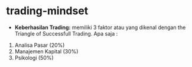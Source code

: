 # trading-mindset

* **Keberhasilan Trading:** memiliki 3 faktor atau yang dikenal dengan the Triangle of Successfull Trading. Apa saja :
1. Analisa Pasar (20%)
2. Manajemen Kapital (30%)
3. Psikologi (50%)

